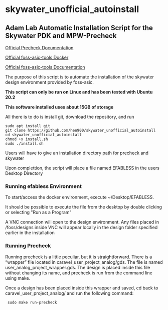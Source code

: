 # skywater_unofficial_autoinstall

## Adam Lab Automatic Installation Script for the Skywater PDK and MPW-Precheck

[Official Precheck Documentation](https://github.com/efabless/mpw_precheck) <p>
[Official foss-asic-tools Docker](https://hub.docker.com/r/efabless/foss-asic-tools) <p>
[Official foss-asic-tools Documentation](https://github.com/efabless/foss-asic-tools) <p>
 
 
 The purpose of this script is to automate the installation of the skywater design environment provided by foss-asic.<p>
**This script can only be run on Linux and has been tested with Ubuntu 20.2**<p>
**This software installed uses about 15GB of storage**<p>
 All there is to do is install git, download the repository, and run 
```
sudo apt install git
git clone https://github.com/hen900/skywater_unofficial_autoinstall
cd skywater_unofficial_autoinstall
chmod +x install.sh
sudo ./install.sh
```
Users will have to give an installation directory path for precheck and skywater <p>
Upon complettion, the script will place a file named EFABLESS in the users Desktop Directory <p>
 
 ### Running efabless Environment
To start/access the docker environment, execute ~/Desktop/EFABLESS. <p>
It should be possible to execute the file from the desktop by double clicking or selecting "Run as a Program" <p>
A VNC connection will open to the design environment. Any files placed in /foss/designs inside VNC will appear locally in the design folder specified earlier in the installation<p>

### Running Precheck


Running precheck is a little peculiar, but it is straightforward. There is a “wrapper” file
located in caravel_user_project_analog/gds. The file is named
user_analog_project_wrapper.gds. The design is placed inside this file without
changing its name, and precheck is run from the command line using make.

Once a design has been placed inside this wrapper and saved, cd back to
caravel_user_project_analog/ and run the following command:
```
 sudo make run-precheck
```
